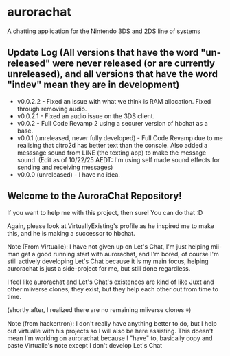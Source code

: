 <h1>aurorachat</h1>
A chatting application for the Nintendo 3DS and 2DS line of systems

<h2>Update Log (All versions that have the word "un-released" were never released (or are currently unreleased), and all versions that have the word "indev" mean they are in development)</h2>
<ul>
<li>v0.0.2.2 - Fixed an issue with what we think is RAM allocation. Fixed through removing audio.</li>
<li>v0.0.2.1 - Fixed an audio issue on the 3DS client.</li>
<li>v0.0.2 - Full Code Revamp 2 using a securer version of hbchat as a base.</li>
<li>v0.0.1 (unreleased, never fully developed) - Full Code Revamp due to me realising that citro2d has better text than the console. Also added a messsage sound from LINE (the texting app) to make the message sound. (Edit as of 10/22/25 AEDT: I'm using self made sound effects for sending and receiving messages)</li>
<li>v0.0.0 (unreleased) - I have no idea.</li>
</ul>
<h2>Welcome to the AuroraChat Repository!</h2>
<p>If you want to help me with this project, then sure! You can do that :D</p>
<p>Again, please look at VirtuallyExisting's profile as he inspired me to make this, and he is making a successor to hbchat.</p>

Note (From Virtualle): I have not given up on Let's Chat, I'm just helping mii-man get a good running start with aurorachat, and I'm bored, of course I'm still actively developing Let's Chat because it is my main focus, helping aurorachat is just a side-project for me, but still done regardless.

I feel like aurorachat and Let's Chat's existences are kind of like Juxt and other miiverse clones, they exist, but they help each other out from time to time.

(shortly after, I realized there are no remaining miiverse clones 💀)

Note (from hackertron): I don't really have anything better to do, but I help out virtualle with his projects so I will also be here assisting. This doesn't mean I'm working on aurorachat because I "have" to, basically copy and paste Virtualle's note except I don't develop Let's Chat

